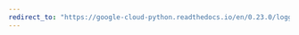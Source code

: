 ```yaml
---
redirect_to: "https://google-cloud-python.readthedocs.io/en/0.23.0/logging-transports-thread.html"
---
```

